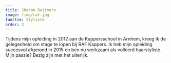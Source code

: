 ```yaml
---
title: Sharon Reijmers
image: /img/raf.jpg
functie: Styliste
order: 3
---
```



Tijdens mijn opleiding in 2012 aan de Kappersschool in Arnhem, kreeg ik de gelegenheid om stage te lopen bij RAF Kappers. Ik heb mijn opleiding succesvol afgerond in 2015 en ben nu werkzaam als volleerd haarstyliste. Mijn passie? Bezig zijn met het uiterlijk.